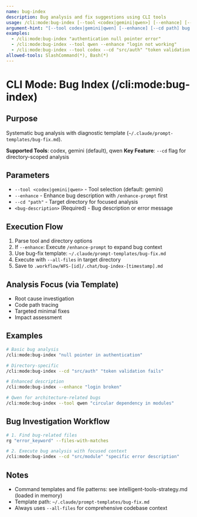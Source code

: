 ```yaml
---
name: bug-index
description: Bug analysis and fix suggestions using CLI tools
usage: /cli:mode:bug-index [--tool <codex|gemini|qwen>] [--enhance] [--cd "path"] "bug description"
argument-hint: "[--tool codex|gemini|qwen] [--enhance] [--cd path] bug description"
examples:
  - /cli:mode:bug-index "authentication null pointer error"
  - /cli:mode:bug-index --tool qwen --enhance "login not working"
  - /cli:mode:bug-index --tool codex --cd "src/auth" "token validation fails"
allowed-tools: SlashCommand(*), Bash(*)
---
```


# CLI Mode: Bug Index (/cli:mode:bug-index)

## Purpose

Systematic bug analysis with diagnostic template (`~/.claude/prompt-templates/bug-fix.md`).

**Supported Tools**: codex, gemini (default), qwen
**Key Feature**: `--cd` flag for directory-scoped analysis

## Parameters

- `--tool <codex|gemini|qwen>` - Tool selection (default: gemini)
- `--enhance` - Enhance bug description with `/enhance-prompt` first
- `--cd "path"` - Target directory for focused analysis
- `<bug-description>` (Required) - Bug description or error message

## Execution Flow

1. Parse tool and directory options
2. If `--enhance`: Execute `/enhance-prompt` to expand bug context
3. Use bug-fix template: `~/.claude/prompt-templates/bug-fix.md`
4. Execute with `--all-files` in target directory
5. Save to `.workflow/WFS-[id]/.chat/bug-index-[timestamp].md`

## Analysis Focus (via Template)

- Root cause investigation
- Code path tracing
- Targeted minimal fixes
- Impact assessment

## Examples

```bash
# Basic bug analysis
/cli:mode:bug-index "null pointer in authentication"

# Directory-specific
/cli:mode:bug-index --cd "src/auth" "token validation fails"

# Enhanced description
/cli:mode:bug-index --enhance "login broken"

# Qwen for architecture-related bugs
/cli:mode:bug-index --tool qwen "circular dependency in modules"
```

## Bug Investigation Workflow

```bash
# 1. Find bug-related files
rg "error_keyword" --files-with-matches

# 2. Execute bug analysis with focused context
/cli:mode:bug-index --cd "src/module" "specific error description"
```

## Notes

- Command templates and file patterns: see intelligent-tools-strategy.md (loaded in memory)
- Template path: `~/.claude/prompt-templates/bug-fix.md`
- Always uses `--all-files` for comprehensive codebase context
